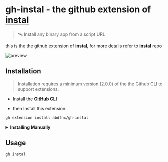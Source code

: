 # gh-instal - the github extension of [**instal**](https://github.com/abdfnx/instal)

> 🛰️ Install any binary app from a script URL

this is the the github extension of [**instal**](https://github.com/abdfnx/instal), for more details refer to [**instal**](https://github.com/abdfnx/instal) repo

![preview](https://user-images.githubusercontent.com/64256993/154241761-b8b74a9f-4f0b-4ca5-8549-b7e18ac91586.gif)

## Installation

> Installation requires a minimum version (2.0.0) of the the Github CLI to support extensions.

- Install the [**GitHub CLI**](https://cli.github.com)

- then Install this extension:

```bash
gh extension install abdfnx/gh-instal
```

<details>
    <summary><strong>Installing Manually</strong></summary>

> to install this extension **manually**, you can do these steps:

1. clone `gh-instal` repo
    ```bash
    # git
    git clone https://github.com/abdfnx/gh-instal
    
    # github cli
    gh repo clone abdfnx/gh-instal
    ```

2. cd to it
    ```bash
    cd gh-instal
    ```

3. install it locally
    ```bash
    gh extension install .
    ```
</details>

## Usage

```bash
gh instal
```
